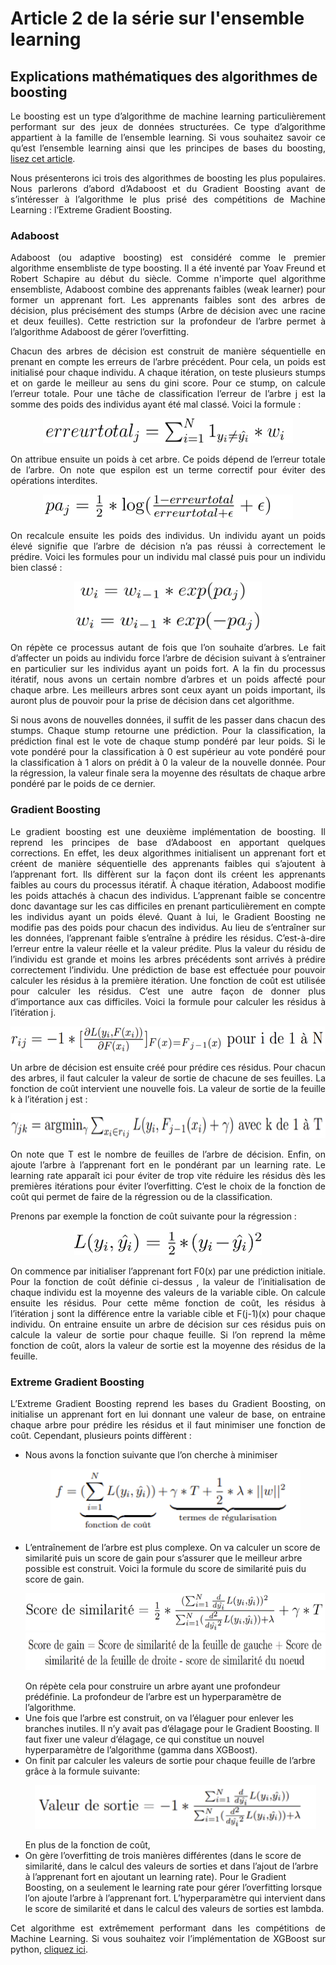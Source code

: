 # Article 2 de la série sur l'ensemble learning
## Explications mathématiques des algorithmes de boosting 

<p align="justify">
Le boosting est un type d’algorithme de machine learning particulièrement performant sur des jeux de données structurées. Ce type d’algorithme appartient à la famille de l’ensemble learning. Si vous souhaitez savoir ce qu’est l’ensemble learning ainsi que les principes de bases du boosting, <a href="https://github.com/Teywa-OZIOL/Article_Data_Science_Katalyse_IS/blob/main/Articles/Serie_1_Article_1_Introduction_Ensemble_Learning.md">lisez cet article</a>.
</p>

<p align="justify">
Nous présenterons ici trois des algorithmes de boosting les plus populaires. Nous parlerons d’abord d’Adaboost et du Gradient Boosting avant de s’intéresser à l’algorithme le plus prisé des compétitions de Machine Learning : l’Extreme Gradient Boosting.
</p>

### Adaboost

<p align="justify">
Adaboost (ou adaptive boosting) est considéré comme le premier algorithme ensembliste de type boosting. Il a été inventé par Yoav Freund et Robert Schapire au début du siècle. Comme n'importe quel algorithme ensembliste, Adaboost combine des apprenants faibles (weak learner) pour former un apprenant fort. Les apprenants faibles sont des arbres de décision, plus précisément des stumps (Arbre de décision avec une racine et deux feuilles). Cette restriction sur la profondeur de l’arbre permet à l’algorithme Adaboost de gérer l’overfitting. </p>

<p align="justify">
Chacun des arbres de décision est construit de manière séquentielle en prenant en compte les erreurs de l’arbre précédent. Pour cela, un poids est initialisé pour chaque individu. A chaque itération, on teste plusieurs stumps et on garde le meilleur au sens du gini score. Pour ce stump, on calcule l’erreur totale. Pour une tâche de classification l’erreur de l’arbre j est la somme des poids des individus ayant été mal classé. Voici la formule :
</p>

<p align="center">
  <img width="400" height="40" src="/Pictures/Image1.png">
</p>

<p align="justify">
On attribue ensuite un poids à cet arbre. Ce poids dépend de l’erreur totale de l’arbre. On note que espilon est un terme correctif pour éviter des opérations interdites.
</p>

<p align="center">
  <img width="400" height="40" src="/Pictures/Image2.png">
</p>

<p align="justify">
On recalcule ensuite les poids des individus. Un individu ayant un poids élevé signifie que l’arbre de décision n’a pas réussi à correctement le prédire. Voici les formules pour un individu mal classé puis pour un individu bien classé :
</p>

<p align="center">
  <img width="300" height="80" src="/Pictures/Image3.png">
</p>

<p align="justify">
On répète ce processus autant de fois que l’on souhaite d’arbres. Le fait d’affecter un poids au individu force l’arbre de décision suivant à s’entrainer en particulier sur les individus ayant un poids fort. A la fin du processus itératif, nous avons un certain nombre d’arbres et un poids affecté pour chaque arbre. Les meilleurs arbres sont ceux ayant un poids important, ils auront plus de pouvoir pour la prise de décision dans cet algorithme. 
</p>

<p align="justify">
Si nous avons de nouvelles données, il suffit de les passer dans chacun des stumps. Chaque stump retourne une prédiction. Pour la classification, la prédiction final est le vote de chaque stump pondéré par leur poids. Si le vote pondéré pour la classification à 0 est supérieur au vote pondéré pour la classification à 1 alors on prédit à 0 la valeur de la nouvelle donnée. Pour la régression, la valeur finale sera la moyenne des résultats de chaque arbre pondéré par le poids de ce dernier. 
</p>

### Gradient Boosting

<p align="justify">
Le gradient boosting est une deuxième implémentation de boosting. Il reprend les principes de base d’Adaboost en apportant quelques corrections. En effet, les deux algorithmes initialisent un apprenant fort et créent de manière séquentielle des apprenants faibles qui s’ajoutent à l’apprenant fort. Ils diffèrent sur la façon dont ils créent les apprenants faibles au cours du processus itératif. À chaque itération, Adaboost modifie les poids attachés à chacun des individus. L’apprenant faible se concentre donc davantage sur les cas difficiles en prenant particulièrement en compte les individus ayant un poids élevé. Quant à lui, le Gradient Boosting ne modifie pas des poids pour chacun des individus. Au lieu de s’entraîner sur les données, l’apprenant faible s’entraîne à prédire les résidus. C’est-à-dire l’erreur entre la valeur réelle et la valeur prédite. Plus la valeur du résidu de l’individu est grande et moins les arbres précédents sont arrivés à prédire correctement l’individu. Une prédiction de base est effectuée pour pouvoir calculer les résidus à la première itération. Une fonction de coût est utilisée pour calculer les résidus. C’est une autre façon de donner plus d’importance aux cas difficiles. Voici la formule pour calculer les résidus à l’itération j. 
</p>

<p align="center">
  <img width="600" height="40" src="/Pictures/Image4.png">
</p>


<p align="justify">
Un arbre de décision est ensuite créé pour prédire ces résidus. Pour chacun des arbres, il faut calculer la valeur de sortie de chacune de ses feuilles. La fonction de coût intervient une nouvelle fois. La valeur de sortie de la feuille k à l’itération j est : 
</p>

<p align="center">
  <img width="600" height="40" src="/Pictures/Image5.png">
</p>

<p align="justify">
On note que T est le nombre de feuilles de l’arbre de décision.
Enfin, on ajoute l’arbre à l’apprenant fort en le pondérant par un learning rate. Le learning rate apparaît ici pour éviter de trop vite réduire les résidus dès les premières itérations pour éviter l’overfitting. C’est le choix de la fonction de coût qui permet de faire de la régression ou de la classification.
</p>

<p align="justify">
Prenons par exemple la fonction de coût suivante pour la régression :
</p>

<p align="center">
  <img width="300" height="40" src="/Pictures/Image6.png">
</p>

<p align="justify">
On commence par initialiser l’apprenant fort F0(x) par une prédiction initiale. Pour la fonction de coût définie ci-dessus , la valeur de l’initialisation de chaque individu est la moyenne des valeurs de la variable cible. On calcule ensuite les résidus. Pour cette même fonction de coût, les résidus à l’itération j sont la différence entre la variable cible et F(j-1)(x) pour chaque individu. On entraine ensuite un arbre de décision sur ces résidus puis on calcule la valeur de sortie pour chaque feuille. Si l’on reprend la même fonction de coût, alors la valeur de sortie est la moyenne des résidus de la feuille. </p>

### Extreme Gradient Boosting

<p align="justify">
L’Extreme Gradient Boosting reprend les bases du Gradient Boosting, on initialise un apprenant fort en lui donnant une valeur de base, on entraine chaque arbre pour prédire les résidus et il faut minimiser une fonction de coût. Cependant, plusieurs points diffèrent :
</p>

<p align="justify">
<ul>
    <li>Nous avons la fonction suivante que l’on cherche à minimiser
      <p align="center">
      <img width="400" height="100" src="/Pictures/Image7.png">
      </p>
    </li>
    <li>L’entraînement de l’arbre est plus complexe. On va calculer un score de similarité puis un score de gain pour s’assurer que le meilleur arbre possible est construit. Voici la formule du score de similarité puis du score de gain. 
      <p align="center">
      <img width="500" height="60" src="/Pictures/Image8.png">
      <img width="600" height="60" src="/Pictures/Image10.png">
      </p> 
      On répète cela pour construire un arbre ayant une profondeur prédéfinie. La profondeur de l’arbre est un hyperparamètre de l’algorithme.</li>
    <li>Une fois que l’arbre est construit, on va l’élaguer pour enlever les branches inutiles. Il n’y avait pas d’élagage pour le Gradient Boosting. Il faut fixer une valeur d’élagage, ce qui constitue un nouvel hyperparamètre de l’algorithme (gamma dans XGBoost).</li>
    <li>On finit par calculer les valeurs de sortie pour chaque feuille de l’arbre grâce à la formule suivante:
      <p align="center">
      <img width="450" height="70" src="/Pictures/Image9.png">
      </p>
      En plus de la fonction de coût,</li>
    <li>On gère l’overfitting de trois manières différentes (dans le score de similarité, dans le calcul des valeurs de sorties et dans l’ajout de l’arbre à l’apprenant fort en ajoutant un learning rate). Pour le Gradient Boosting, on a seulement le learning rate pour gérer l’overfitting lorsque l’on ajoute l’arbre à l’apprenant fort. L’hyperparamètre qui intervient dans le score de similarité et dans le calcul des valeurs de sorties est lambda.</li>
</ul>
</p>

<p align="justify">
Cet algorithme est extrêmement performant dans les compétitions de Machine Learning. Si vous souhaitez voir l’implémentation de XGBoost sur python, <a href="https://github.com/Teywa-OZIOL/Article_Data_Science_Katalyse_IS/blob/main/Articles/Serie_1_Article_3_Implementation_XGBoost_Python">cliquez ici</a>.
</p>

